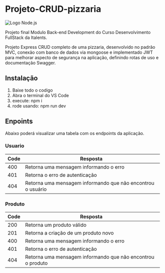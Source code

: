 # Projeto-CRUD-pizzaria

![Logo Node.js](https://camo.githubusercontent.com/c0f29035c6709cf027b760604063e14e94308d2a979862926f900311fb78f44a/68747470733a2f2f75706c6f61642e77696b696d656469612e6f72672f77696b6970656469612f636f6d6d6f6e732f7468756d622f642f64392f4e6f64652e6a735f6c6f676f2e7376672f3132303070782d4e6f64652e6a735f6c6f676f2e7376672e706e67.PNGhttps://exemplo.com/logo.pn)

Projeto final Modulo Back-end Development do Curso Desenvolvimento FullStack da Italents.

Projeto Express CRUD completo de uma pizzaria, desenvolvido no padrão MVC, conexão com banco de dados via mongoose e implementado JWT para melhorar aspecto de segurança na aplicação, definindo rotas de uso e documentação Swagger.

## Instalação

1. Baixe todo o codigo
2. Abra o terminal do VS Code
3. execute: npm i
4. rode usando: npm run dev

## Enpoints

Abaixo poderá visualizar uma tabela com os endpoints da aplicação.

### Usuario


| Code | Resposta                                                      |
| ------ | --------------------------------------------------------------- |
| 400  | Retorna uma mensagem informando o erro                        |
| 401  | Retorna o erro de autenticação                              |
| 404  | Retorna uma mensagem informando que não encontrou o usuário |

### Produto


| Code | Resposta                                                     |
| :----- | -------------------------------------------------------------- |
| 200  | Retorna um produto válido                                   |
| 201  | Retorna a criação de um produto novo                       |
| 400  | Retorna uma mensagem informando o erro                       |
| 401  | Retorna o erro de autenticação                             |
| 404  | Retorna uma mensagem informando que não encontrou o produto |
